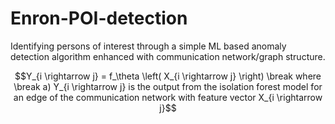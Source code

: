 # Enron-POI-detection
 Identifying persons of interest through a simple ML based anomaly detection algorithm enhanced with communication network/graph structure.

```math
Y_{i \rightarrow j} = f_\theta \left( X_{i \rightarrow j} \right) \break
where \break
a) Y_{i \rightarrow j} is the output from the isolation forest model for an edge of the communication network with feature vector X_{i \rightarrow j}
```
